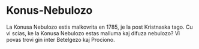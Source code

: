 # Konus-Nebulozo

La Konusa Nebulozo estis malkovrita en 1785, je la post Kristnaska tago. Cu vi
scias, ke la Konusa Nebulozo estas malluma kaj difuza nebulozo? Vi povas trovi
gin inter Betelgezo kaj Prociono.
